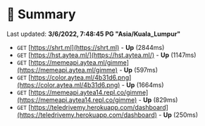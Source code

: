 # 📖 Summary
Last updated: **3/6/2022, 7:48:45 PG "Asia/Kuala_Lumpur"**

- `GET` [https://shrt.ml](https://shrt.ml) - **Up** (2844ms)
- `GET` [https://hst.aytea.ml/](https://hst.aytea.ml/) - **Up** (1147ms)
- `GET` [https://memeapi.aytea.ml/gimme](https://memeapi.aytea.ml/gimme) - **Up** (597ms)
- `GET` [https://color.aytea.ml/4b31d6.png](https://color.aytea.ml/4b31d6.png) - **Up** (1664ms)
- `GET` [https://memeapi.aytea14.repl.co/gimme](https://memeapi.aytea14.repl.co/gimme) - **Up** (829ms)
- `GET` [https://teledrivemy.herokuapp.com/dashboard](https://teledrivemy.herokuapp.com/dashboard) - **Up** (250ms)
